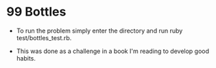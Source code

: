 # 99 Bottles

- To run the problem simply enter the directory and run ruby test/bottles_test.rb.

- This was done as a challenge in a book I'm reading to develop good habits.
